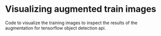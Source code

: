 # Visualizing augmented train images 


Code to visualize the training images to inspect the results of the augmentation for tensorflow object detection api.

